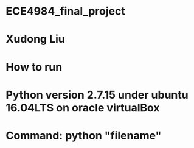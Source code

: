 # ECE4984_final_project
# Xudong Liu

# How to run
# Python version 2.7.15 under ubuntu 16.04LTS on oracle virtualBox
# Command: python "filename"
